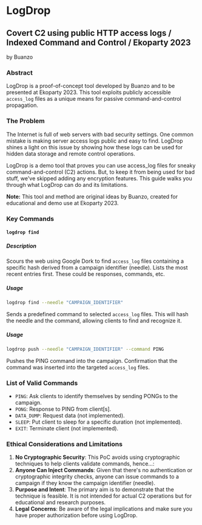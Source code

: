 # LogDrop
## Covert C2 using public HTTP access logs / Indexed Command and Control / Ekoparty 2023

by Buanzo

### Abstract

LogDrop is a proof-of-concept tool developed by Buanzo and to be presented
at Ekoparty 2023.  This tool exploits publicly accessible `access_log` files
as a unique means for passive command-and-control propagation.

### The Problem
The Internet is full of web servers with bad security settings. One common mistake is making server
access logs public and easy to find. LogDrop shines a light on this issue by showing how these logs
can be used for hidden data storage and remote control operations.

LogDrop is a demo tool that proves you can use access_log files for sneaky command-and-control (C2)
actions. But, to keep it from being used for bad stuff, we've skipped adding any encryption features.
This guide walks you through what LogDrop can do and its limitations.

**Note:** This tool and method are original ideas by Buanzo, created for educational and demo use at Ekoparty 2023.

### Key Commands

#### `logdrop find`

##### Description
Scours the web using Google Dork to find `access_log` files containing a specific hash derived from a campaign
identifier (needle). Lists the most recent entries first. These could be responses, commands, etc.

##### Usage

```bash
logdrop find --needle "CAMPAIGN_IDENTIFIER"
```

Sends a predefined command to selected `access_log` files. This will hash the needle and the command, allowing
clients to find and recognize it.

##### Usage
```bash
logdrop push --needle "CAMPAIGN_IDENTIFIER" --command PING
```

Pushes the PING command into the campaign. Confirmation that the command was inserted into the targeted `access_log` files.

### List of Valid Commands
- `PING`: Ask clients to identify themselves by sending PONGs to the campaign.
- `PONG`: Response to PING from client[s].
- `DATA_DUMP`: Request data (not implemented).
- `SLEEP`: Put client to sleep for a specific duration (not implemented).
- `EXIT`: Terminate client (not implemented).


### Ethical Considerations and Limitations

1. **No Cryptographic Security**: This PoC avoids using cryptographic techniques to help clients validate commands, hence...:
2. **Anyone Can Inject Commands**: Given that there's no authentication or cryptographic integrity checks, anyone can issue commands to a campaign if they know the campaign identifier (needle).
3. **Purpose and Intent**: The primary aim is to demonstrate that the technique is feasible. It is not intended for actual C2 operations but for educational and research purposes.
4. **Legal Concerns**: Be aware of the legal implications and make sure you have proper authorization before using LogDrop.
